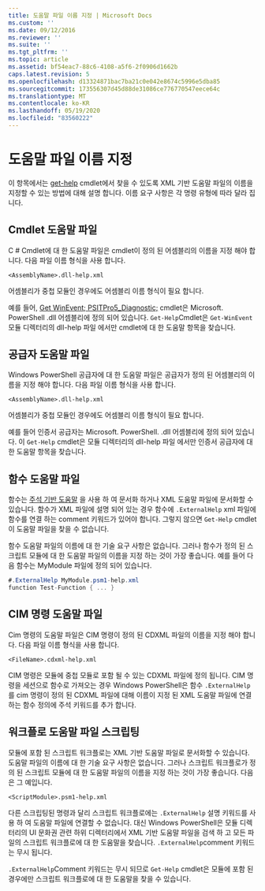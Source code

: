 ```yaml
---
title: 도움말 파일 이름 지정 | Microsoft Docs
ms.custom: ''
ms.date: 09/12/2016
ms.reviewer: ''
ms.suite: ''
ms.tgt_pltfrm: ''
ms.topic: article
ms.assetid: bf54eac7-88c6-4108-a5f6-2f0906d1662b
caps.latest.revision: 5
ms.openlocfilehash: d13324871bac7ba21c0e042e8674c5996e5dba85
ms.sourcegitcommit: 173556307d45d88de31086ce776770547eece64c
ms.translationtype: MT
ms.contentlocale: ko-KR
ms.lasthandoff: 05/19/2020
ms.locfileid: "83560222"
---
```

# <a name="naming-help-files"></a>도움말 파일 이름 지정

이 항목에서는 [get-help](/powershell/module/Microsoft.PowerShell.Core/Get-Help) cmdlet에서 찾을 수 있도록 XML 기반 도움말 파일의 이름을 지정할 수 있는 방법에 대해 설명 합니다. 이름 요구 사항은 각 명령 유형에 따라 달라 집니다.

## <a name="cmdlet-help-files"></a>Cmdlet 도움말 파일

C # Cmdlet에 대 한 도움말 파일은 cmdlet이 정의 된 어셈블리의 이름을 지정 해야 합니다. 다음 파일 이름 형식을 사용 합니다.

```
<AssemblyName>.dll-help.xml
```

어셈블리가 중첩 모듈인 경우에도 어셈블리 이름 형식이 필요 합니다.

예를 들어, [Get WinEvent; PSITPro5_Diagnostic;](/powershell/module/Microsoft.PowerShell.Diagnostics/Get-WinEvent) cmdlet은 Microsoft. PowerShell .dll 어셈블리에 정의 되어 있습니다. `Get-Help`Cmdlet은 `Get-WinEvent` 모듈 디렉터리의 dll-help 파일 에서만 cmdlet에 대 한 도움말 항목을 찾습니다.

## <a name="provider-help-files"></a>공급자 도움말 파일

Windows PowerShell 공급자에 대 한 도움말 파일은 공급자가 정의 된 어셈블리의 이름을 지정 해야 합니다. 다음 파일 이름 형식을 사용 합니다.

```
<AssemblyName>.dll-help.xml
```

어셈블리가 중첩 모듈인 경우에도 어셈블리 이름 형식이 필요 합니다.

예를 들어 인증서 공급자는 Microsoft. PowerShell. .dll 어셈블리에 정의 되어 있습니다. 이 `Get-Help` cmdlet은 모듈 디렉터리의 dll-help 파일 에서만 인증서 공급자에 대 한 도움말 항목을 찾습니다.

## <a name="function-help-files"></a>함수 도움말 파일

함수는 [주석 기반 도움말](/powershell/module/microsoft.powershell.core/about/about_comment_based_help) 을 사용 하 여 문서화 하거나 XML 도움말 파일에 문서화할 수 있습니다. 함수가 XML 파일에 설명 되어 있는 경우 함수에 `.ExternalHelp` xml 파일에 함수를 연결 하는 comment 키워드가 있어야 합니다. 그렇지 않으면 `Get-Help` cmdlet이 도움말 파일을 찾을 수 없습니다.

함수 도움말 파일의 이름에 대 한 기술 요구 사항은 없습니다. 그러나 함수가 정의 된 스크립트 모듈에 대 한 도움말 파일의 이름을 지정 하는 것이 가장 좋습니다. 예를 들어 다음 함수는 MyModule 파일에 정의 되어 있습니다.

```csharp
#.ExternalHelp MyModule.psm1-help.xml
function Test-Function { ... }
```

## <a name="cim-command-help-files"></a>CIM 명령 도움말 파일

Cim 명령의 도움말 파일은 CIM 명령이 정의 된 CDXML 파일의 이름을 지정 해야 합니다. 다음 파일 이름 형식을 사용 합니다.

```
<FileName>.cdxml-help.xml
```

CIM 명령은 모듈에 중첩 모듈로 포함 될 수 있는 CDXML 파일에 정의 됩니다. CIM 명령을 세션으로 함수로 가져오는 경우 Windows PowerShell은 함수 `.ExternalHelp` 를 cim 명령이 정의 된 CDXML 파일에 대해 이름이 지정 된 XML 도움말 파일에 연결 하는 함수 정의에 주석 키워드를 추가 합니다.

## <a name="script-workflow-help-files"></a>워크플로 도움말 파일 스크립팅

모듈에 포함 된 스크립트 워크플로는 XML 기반 도움말 파일로 문서화할 수 있습니다. 도움말 파일의 이름에 대 한 기술 요구 사항은 없습니다. 그러나 스크립트 워크플로가 정의 된 스크립트 모듈에 대 한 도움말 파일의 이름을 지정 하는 것이 가장 좋습니다. 다음은 그 예입니다.

```
<ScriptModule>.psm1-help.xml
```

다른 스크립팅된 명령과 달리 스크립트 워크플로에는 `.ExternalHelp` 설명 키워드를 사용 하 여 도움말 파일에 연결할 수 없습니다. 대신 Windows PowerShell은 모듈 디렉터리의 UI 문화권 관련 하위 디렉터리에서 XML 기반 도움말 파일을 검색 하 고 모든 파일의 스크립트 워크플로에 대 한 도움말을 찾습니다. `.ExternalHelp`comment 키워드는 무시 됩니다.

`.ExternalHelp`Comment 키워드는 무시 되므로 `Get-Help` cmdlet은 모듈에 포함 된 경우에만 스크립트 워크플로에 대 한 도움말을 찾을 수 있습니다.
